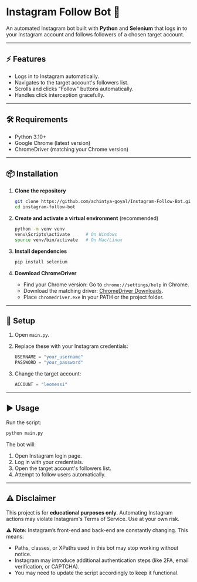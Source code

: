 # Instagram Follow Bot 🚀

An automated Instagram bot built with **Python** and **Selenium** that logs in to your Instagram account and follows followers of a chosen target account.

---

## ⚡ Features

* Logs in to Instagram automatically.
* Navigates to the target account's followers list.
* Scrolls and clicks "Follow" buttons automatically.
* Handles click interception gracefully.

---

## 🛠️ Requirements

* Python 3.10+
* Google Chrome (latest version)
* ChromeDriver (matching your Chrome version)

---

## 📦 Installation

1. **Clone the repository**

   ```bash
   git clone https://github.com/achintya-goyal/Instagram-Follow-Bot.git
   cd instagram-follow-bot
   ```

2. **Create and activate a virtual environment** (recommended)

   ```bash
   python -m venv venv
   venv\Scripts\activate      # On Windows
   source venv/bin/activate   # On Mac/Linux
   ```

3. **Install dependencies**

   ```bash
   pip install selenium
   ```

4. **Download ChromeDriver**

   * Find your Chrome version:
     Go to `chrome://settings/help` in Chrome.
   * Download the matching driver: [ChromeDriver Downloads](https://chromedriver.chromium.org/downloads).
   * Place `chromedriver.exe` in your PATH or the project folder.

---

## 🔑 Setup

1. Open `main.py`.
2. Replace these with your Instagram credentials:

   ```python
   USERNAME = "your_username"
   PASSWORD = "your_password"
   ```
3. Change the target account:

   ```python
   ACCOUNT = "leomessi"
   ```

---

## ▶️ Usage

Run the script:

```bash
python main.py
```

The bot will:

1. Open Instagram login page.
2. Log in with your credentials.
3. Open the target account's followers list.
4. Attempt to follow users automatically.

---

## ⚠️ Disclaimer

This project is for **educational purposes only**. Automating Instagram actions may violate Instagram's Terms of Service. Use at your own risk.

⚠️ **Note:** Instagram’s front-end and back-end are constantly changing. This means:

* Paths, classes, or XPaths used in this bot may stop working without notice.
* Instagram may introduce additional authentication steps (like 2FA, email verification, or CAPTCHA).
* You may need to update the script accordingly to keep it functional.
